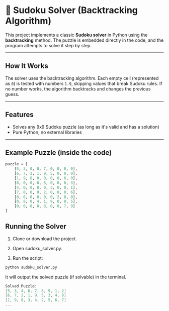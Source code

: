 # 🧩 Sudoku Solver (Backtracking Algorithm)

This project implements a classic **Sudoku solver** in Python using the **backtracking** method. The puzzle is embedded directly in the code, and the program attempts to solve it step by step.

---

##  How It Works

The solver uses the backtracking algorithm.
Each empty cell (represented as `0`) is tested with numbers `1-9`, skipping values that break Sudoku rules. If no number works, the algorithm backtracks and changes the previous guess.

---

## Features

- Solves any 9x9 Sudoku puzzle (as long as it's valid and has a solution)
- Pure Python, no external libraries

---

## Example Puzzle (inside the code)

```python
puzzle = [
    [5, 3, 0, 0, 7, 0, 0, 0, 0],
    [6, 7, 2, 1, 9, 5, 0, 0, 0],
    [1, 9, 8, 0, 0, 0, 0, 6, 0],
    [8, 0, 0, 0, 6, 0, 0, 0, 3],
    [4, 0, 0, 8, 0, 3, 0, 0, 1],
    [7, 0, 0, 0, 2, 0, 0, 0, 6],
    [0, 6, 0, 0, 0, 0, 2, 8, 0],
    [0, 8, 0, 4, 1, 9, 0, 0, 5],
    [0, 0, 0, 0, 8, 0, 0, 7, 9]
]
```
## Running the Solver

1. Clone or download the project.

2. Open sudoku_solver.py.

3. Run the script:

```bash
python sudoku_solver.py
```
It will output the solved puzzle (if solvable) in the terminal.


```csharp
Solved Puzzle:
[5, 3, 4, 6, 7, 8, 9, 1, 2]
[6, 7, 2, 1, 9, 5, 3, 4, 8]
[1, 9, 8, 3, 4, 2, 5, 6, 7]
...
```

